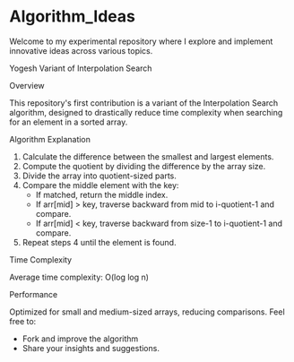 # Algorithm_Ideas
Welcome to my experimental repository where I explore and implement innovative ideas across various topics.

Yogesh Variant of Interpolation Search

Overview

This repository's first contribution is a variant of the Interpolation Search algorithm, designed to drastically reduce time complexity when searching for an element in a sorted array.

Algorithm Explanation

1. Calculate the difference between the smallest and largest elements.
2. Compute the quotient by dividing the difference by the array size.
3. Divide the array into quotient-sized parts.
4. Compare the middle element with the key:
    - If matched, return the middle index.
    - If arr[mid] > key, traverse backward from mid to i-quotient-1 and compare.
    - If arr[mid] < key, traverse backward from size-1 to i-quotient-1 and compare.
5. Repeat steps 4 until the element is found.

Time Complexity

Average time complexity: O(log log n)

Performance

Optimized for small and medium-sized arrays, reducing comparisons.
Feel free to:

- Fork and improve the algorithm
- Share your insights and suggestions.
